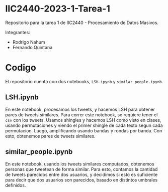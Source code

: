 # IIC2440-2023-1-Tarea-1
Repositorio para la tarea 1 de IIC2440 - Procesamiento de Datos Masivos.

Integrantes:
- Rodrigo Nahum
- Fernando Quintana

# Codigo
El repositorio cuenta con dos notebooks, `LSH.ipynb` y `similar_people.ipynb`.

## LSH.ipynb
En este notebook, procesamos los tweets, y hacemos LSH para obtener pares de tweets similares. Para correr este notebook, se requiere tener el `csv` con los tweets. Usamos shingles y hacemos LSH como visto en clases, usando permutaciones y viendo el primer shingle de cada texto segun cada permutacion. Luego, amplificando usando bandas y rondas por banda. Con esto, obtenemos pares de tweets similares.

## similar_people.ipynb
En este notebook, usando los tweets similares computados, obtenemos personas que tweetean de forma similar. Para esto, contamos la cantidad de tweets parecidos entre dos usuarios, y decidimos si esto es suficiente para decir que dos usuarios son parecidos, basado en distintos umbrales definidos.
